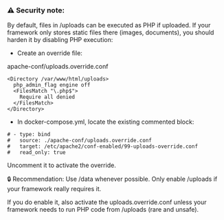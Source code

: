 ### ⚠️ Security note:

By default, files in /uploads can be executed as PHP if uploaded.
If your framework only stores static files there (images, documents), you should harden it by disabling PHP execution:

- Create an override file:

apache-conf/uploads.override.conf
```
<Directory /var/www/html/uploads>
  php_admin_flag engine off
  <FilesMatch "\.php$">
    Require all denied
  </FilesMatch>
</Directory>
```

- In docker-compose.yml, locate the existing commented block:
```
# - type: bind
#   source: ./apache-conf/uploads.override.conf
#   target: /etc/apache2/conf-enabled/99-uploads-override.conf
#   read_only: true
```
Uncomment it to activate the override.

🔒 Recommendation:
Use /data whenever possible.
Only enable /uploads if your framework really requires it.

If you do enable it, also activate the uploads.override.conf unless your framework needs to run PHP code from /uploads (rare and unsafe).
